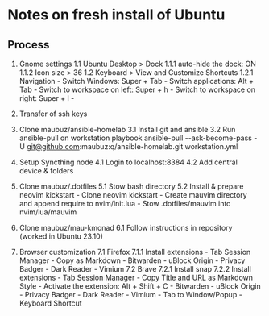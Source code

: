 # Notes on fresh install of Ubuntu

## Process

1. Gnome settings
    1.1 Ubuntu Desktop > Dock
	1.1.1 auto-hide the dock: ON
	1.1.2 Icon size > 36
    1.2 Keyboard > View and Customize Shortcuts
	1.2.1 Navigation
	    - Switch Windows: Super + Tab
	    - Switch applications: Alt + Tab
	    - Switch to workspace on left: Super + h
	    - Switch to workspace on right: Super + l
	    - 

2. Transfer of ssh keys

3. Clone maubuz/ansible-homelab
    3.1 Install git and ansible
    3.2 Run ansible-pull on workstation playbook
        ansible-pull --ask-become-pass -U git@github.com:maubuz:q/ansible-homelab.git workstation.yml

4. Setup Syncthing node
    4.1 Login to localhost:8384
    4.2 Add central device & folders
    
5. Clone maubuz/.dotfiles
    5.1 Stow bash directory
    5.2 Install & prepare neovim kickstart
        - Clone neovim kickstart
        - Create mauvim directory and append require to nvim/init.lua
        - Stow .dotfiles/mauvim into nvim/lua/mauvim
6. Clone maubuz/mau-kmonad
    6.1 Follow instructions in repository (worked in Ubuntu 23.10)

7. Browser customization
    7.1 Firefox
		7.1.1 Install extensions
			- Tab Session Manager
			- Copy as Markdown
			- Bitwarden
			- uBlock Origin
			- Privacy Badger
			- Dark Reader
			- Vimium
    7.2 Brave
		7.2.1 Install snap
		7.2.2 Install extensions
			- Tab Session Manager
			- Copy Title and URL as Markdown Style
			    - Activate the extension: Alt + Shift + C
			- Bitwarden
			- uBlock Origin
			- Privacy Badger
			- Dark Reader
			- Vimium
			- Tab to Window/Popup - Keyboard Shortcut

